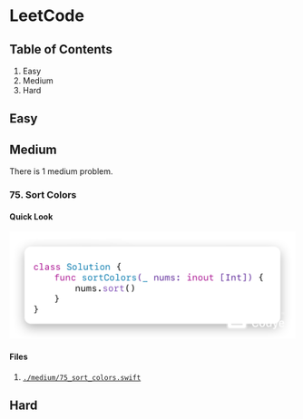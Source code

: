 # LeetCode
## Table of Contents
1. Easy
2. Medium
3. Hard

## Easy

## Medium
There is 1 medium problem.

### 75. Sort Colors
#### Quick Look
![75. Sort Colors](./photos/75_sort_colors.png)

#### Files
1. [`./medium/75_sort_colors.swift`](./medium/75_sort_colors.swift)

## Hard
